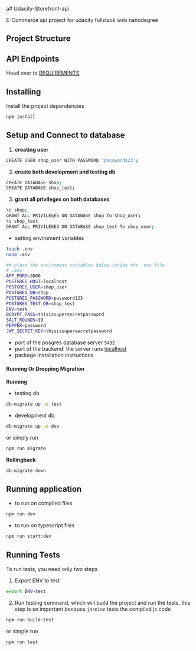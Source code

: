 a# Udacity-Storefront-api

E-Commerce api project for udacity fullstack web nanodegree 

## Project Structure
## API Endpoints

Head over to [REQUIREMENTS](./REQUIREMENTS.md)
## Installing
Install the project dependencies
```bash
npm install
```

## Setup and Connect to database

1. **creating user**
 
```sh
CREATE USER shop_user WITH PASSWORD 'password123';
```
2. **create both development and testing db**
```sh
CREATE DATABASE shop;
CREATE DATABASE shop_test;
```
3. **grant all privileges on both databases**
```sh
\c shop;
GRANT ALL PRIVILEGES ON DATABASE shop To shop_user;
\c shop_test 
GRANT ALL PRIVILEGES ON DATABASE shop_test To shop_user;
```

- setting enviroment variables
```sh
touch .env
nano .env

## place the enviroment variables below inside the .env file
# .env
APP_PORT=3000
POSTGRES_HOST=localhost
POSTGRES_USER=shop_user
POSTGRES_DB=shop
POSTGRES_PASSWORD=password123
POSTGRES_TEST_DB=shop_test
ENV=test
BCRYPT_PASS=thisissupersecretpassword
SALT_ROUNDS=10
PEPPER=password
JWT_SECRET_KEY=thisissupersecretpassword
```


- port of the posgres database server
`5432`
- port of the backend: 
the server runs <a href="http://localhost:3000">localhost</a>
- package installation instructions
#### Running Or Dropping Migration

**Running**
- testing db
```sh
db-migrate up -e test
```
- development db
```sh
db-migrate up -e dev
```
or simply run
```sh
npm run migrate
```

**Rollingback**
```sh
db-migrate down
```

## Running application
- to run on compiled files
```sh
npm run dev
```
- to run on typescript files
```sh
npm run start:dev
```
## Running Tests

To run tests, you need only two steps
1. Export ENV to test
```sh
export ENV=test
```
2. Run testing command, which will build the project and run the tests, this step is so important because `jasmine` tests the compiled js code
```sh
npm run build-test
```

or simple run 
```sh
npm run test
```

